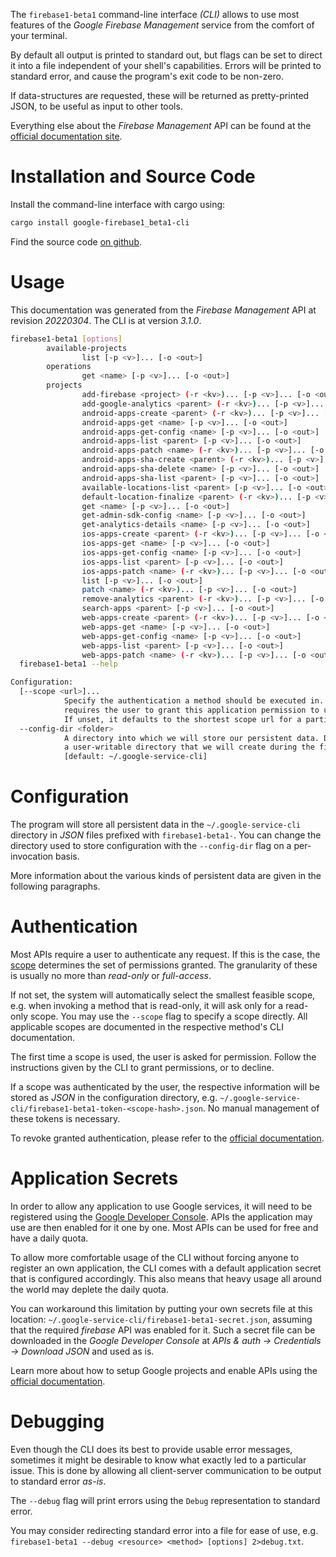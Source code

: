 <!---
DO NOT EDIT !
This file was generated automatically from 'src/mako/cli/README.md.mako'
DO NOT EDIT !
-->
The `firebase1-beta1` command-line interface *(CLI)* allows to use most features of the *Google Firebase Management* service from the comfort of your terminal.

By default all output is printed to standard out, but flags can be set to direct it into a file independent of your shell's
capabilities. Errors will be printed to standard error, and cause the program's exit code to be non-zero.

If data-structures are requested, these will be returned as pretty-printed JSON, to be useful as input to other tools.

Everything else about the *Firebase Management* API can be found at the
[official documentation site](https://firebase.google.com).

# Installation and Source Code

Install the command-line interface with cargo using:

```bash
cargo install google-firebase1_beta1-cli
```

Find the source code [on github](https://github.com/Byron/google-apis-rs/tree/main/gen/firebase1_beta1-cli).

# Usage

This documentation was generated from the *Firebase Management* API at revision *20220304*. The CLI is at version *3.1.0*.

```bash
firebase1-beta1 [options]
        available-projects
                list [-p <v>]... [-o <out>]
        operations
                get <name> [-p <v>]... [-o <out>]
        projects
                add-firebase <project> (-r <kv>)... [-p <v>]... [-o <out>]
                add-google-analytics <parent> (-r <kv>)... [-p <v>]... [-o <out>]
                android-apps-create <parent> (-r <kv>)... [-p <v>]... [-o <out>]
                android-apps-get <name> [-p <v>]... [-o <out>]
                android-apps-get-config <name> [-p <v>]... [-o <out>]
                android-apps-list <parent> [-p <v>]... [-o <out>]
                android-apps-patch <name> (-r <kv>)... [-p <v>]... [-o <out>]
                android-apps-sha-create <parent> (-r <kv>)... [-p <v>]... [-o <out>]
                android-apps-sha-delete <name> [-p <v>]... [-o <out>]
                android-apps-sha-list <parent> [-p <v>]... [-o <out>]
                available-locations-list <parent> [-p <v>]... [-o <out>]
                default-location-finalize <parent> (-r <kv>)... [-p <v>]... [-o <out>]
                get <name> [-p <v>]... [-o <out>]
                get-admin-sdk-config <name> [-p <v>]... [-o <out>]
                get-analytics-details <name> [-p <v>]... [-o <out>]
                ios-apps-create <parent> (-r <kv>)... [-p <v>]... [-o <out>]
                ios-apps-get <name> [-p <v>]... [-o <out>]
                ios-apps-get-config <name> [-p <v>]... [-o <out>]
                ios-apps-list <parent> [-p <v>]... [-o <out>]
                ios-apps-patch <name> (-r <kv>)... [-p <v>]... [-o <out>]
                list [-p <v>]... [-o <out>]
                patch <name> (-r <kv>)... [-p <v>]... [-o <out>]
                remove-analytics <parent> (-r <kv>)... [-p <v>]... [-o <out>]
                search-apps <parent> [-p <v>]... [-o <out>]
                web-apps-create <parent> (-r <kv>)... [-p <v>]... [-o <out>]
                web-apps-get <name> [-p <v>]... [-o <out>]
                web-apps-get-config <name> [-p <v>]... [-o <out>]
                web-apps-list <parent> [-p <v>]... [-o <out>]
                web-apps-patch <name> (-r <kv>)... [-p <v>]... [-o <out>]
  firebase1-beta1 --help

Configuration:
  [--scope <url>]...
            Specify the authentication a method should be executed in. Each scope
            requires the user to grant this application permission to use it.
            If unset, it defaults to the shortest scope url for a particular method.
  --config-dir <folder>
            A directory into which we will store our persistent data. Defaults to
            a user-writable directory that we will create during the first invocation.
            [default: ~/.google-service-cli]

```

# Configuration

The program will store all persistent data in the `~/.google-service-cli` directory in *JSON* files prefixed with `firebase1-beta1-`.  You can change the directory used to store configuration with the `--config-dir` flag on a per-invocation basis.

More information about the various kinds of persistent data are given in the following paragraphs.

# Authentication

Most APIs require a user to authenticate any request. If this is the case, the [scope][scopes] determines the 
set of permissions granted. The granularity of these is usually no more than *read-only* or *full-access*.

If not set, the system will automatically select the smallest feasible scope, e.g. when invoking a
method that is read-only, it will ask only for a read-only scope. 
You may use the `--scope` flag to specify a scope directly. 
All applicable scopes are documented in the respective method's CLI documentation.

The first time a scope is used, the user is asked for permission. Follow the instructions given 
by the CLI to grant permissions, or to decline.

If a scope was authenticated by the user, the respective information will be stored as *JSON* in the configuration
directory, e.g. `~/.google-service-cli/firebase1-beta1-token-<scope-hash>.json`. No manual management of these tokens
is necessary.

To revoke granted authentication, please refer to the [official documentation][revoke-access].

# Application Secrets

In order to allow any application to use Google services, it will need to be registered using the 
[Google Developer Console][google-dev-console]. APIs the application may use are then enabled for it
one by one. Most APIs can be used for free and have a daily quota.

To allow more comfortable usage of the CLI without forcing anyone to register an own application, the CLI
comes with a default application secret that is configured accordingly. This also means that heavy usage
all around the world may deplete the daily quota.

You can workaround this limitation by putting your own secrets file at this location: 
`~/.google-service-cli/firebase1-beta1-secret.json`, assuming that the required *firebase* API 
was enabled for it. Such a secret file can be downloaded in the *Google Developer Console* at 
*APIs & auth -> Credentials -> Download JSON* and used as is.

Learn more about how to setup Google projects and enable APIs using the [official documentation][google-project-new].


# Debugging

Even though the CLI does its best to provide usable error messages, sometimes it might be desirable to know
what exactly led to a particular issue. This is done by allowing all client-server communication to be 
output to standard error *as-is*.

The `--debug` flag will print errors using the `Debug` representation to standard error.

You may consider redirecting standard error into a file for ease of use, e.g. `firebase1-beta1 --debug <resource> <method> [options] 2>debug.txt`.


[scopes]: https://developers.google.com/+/api/oauth#scopes
[revoke-access]: http://webapps.stackexchange.com/a/30849
[google-dev-console]: https://console.developers.google.com/
[google-project-new]: https://developers.google.com/console/help/new/